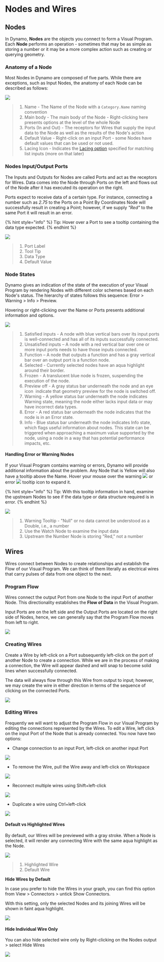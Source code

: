 # Nodes and Wires

## Nodes

In Dynamo, **Nodes** are the objects you connect to form a Visual Program. Each **Node** performs an operation - sometimes that may be as simple as storing a number or it may be a more complex action such as creating or querying geometry.

### Anatomy of a Node

Most Nodes in Dynamo are composed of five parts. While there are exceptions, such as Input Nodes, the anatomy of each Node can be described as follows:

![](images/nodesandwires-nodesanatomy.jpg)

> 1. Name - The Name of the Node with a `Category.Name` naming convention
> 2. Main body - The main body of the Node - Right-clicking here presents options at the level of the whole Node
> 3. Ports (In and Out) - The receptors for Wires that supply the input data to the Node as well as the results of the Node's action
> 4. Default Value - Right-click on an input Port - some Nodes have default values that can be used or not used.
> 5. Lacing Icon - Indicates the [Lacing option](../5\_essential\_nodes\_and\_concepts/5-4\_designing-with-lists/1-whats-a-list.md#lacing) specified for matching list inputs (more on that later)

### Nodes Input/Output Ports

The Inputs and Outputs for Nodes are called Ports and act as the receptors for Wires. Data comes into the Node through Ports on the left and flows out of the Node after it has executed its operation on the right.

Ports expect to receive data of a certain type. For instance, connecting a number such as _2.75_ to the Ports on a Point By Coordinates Node will successfully result in creating a Point; however, if we supply _"Red"_ to the same Port it will result in an error.

{% hint style="info" %}
Tip: Hover over a Port to see a tooltip containing the data type expected.
{% endhint %}

![](images/nodesandwires-nodesinputandtooltip.jpg)

> 1. Port Label
> 2. Tool Tip
> 3. Data Type
> 4. Default Value

### Node States

Dynamo gives an indication of the state of the execution of your Visual Program by rendering Nodes with different color schemes based on each Node's status. The hierarchy of states follows this sequence: Error > Warning > Info > Preview.

Hovering or right-clicking over the Name or Ports presents additional information and options.

![](../.gitbook/assets/nodesandwires-nodestates.png)

> 1. Satisfied inputs - A node with blue vertical bars over its input ports is well-connected and has all of its inputs successfully connected.
> 2. Unsatisfied inputs – A node with a red vertical bar over one or more input ports needs to have those inputs connected.
> 3. Function – A node that outputs a function and has a gray vertical bar over an output port is a function node.
> 4. Selected - Currently selected nodes have an aqua highlight around their border.
> 5. Frozen - A translucent blue node is frozen, suspending the execution of the node.
> 6. Preview off - A gray status bar underneath the node and an eye icon <img src="images/nodesandwires-previewoff.jpg" alt="" data-size="line"> indicate that geometry preview for the node is switched off.
> 7. Warning - A yellow status bar underneath the node indicates Warning state, meaning the node either lacks input data or may have incorrect data types.
> 8. Error - A red status bar underneath the node indicates that the node is in an Error state.
> 9. Info - Blue status bar underneath the node indicates Info state, which flags useful information about nodes. This state can be triggered when approaching a maximum value supported by the node, using a node in a way that has potential performance impacts, etc.

#### Handling Error or Warning Nodes

If your Visual Program contains warning or errors, Dynamo will provide additional information about the problem. Any Node that is Yellow will also have a tooltip above the Name. Hover your mouse over the warning ![](images/nodesandwires-nodewarningicon.png) or error ![](images/nodesandwires-nodeerroricon.png) tooltip icon to expand it.

{% hint style="info" %}
Tip: With this tooltip information in hand, examine the upstream Nodes to see if the data type or data structure required is in error.
{% endhint %}

![](images/nodesandwires-nodeswithwarningtooltip.jpg)

> 1. Warning Tooltip - "Null" or no data cannot be understood as a Double, i.e., a number
> 2. Use the Watch Node to examine the input data
> 3. Upstream the Number Node is storing "Red," not a number

## Wires

Wires connect between Nodes to create relationships and establish the Flow of our Visual Program. We can think of them literally as electrical wires that carry pulses of data from one object to the next.

### Program Flow <a href="#program-flow" id="program-flow"></a>

Wires connect the output Port from one Node to the input Port of another Node. This directionality establishes the **Flow of Data** in the Visual Program.

Input Ports are on the left side and the Output Ports are located on the right side of Nodes, hence, we can generally say that the Program Flow moves from left to right.

![](images/nodesandwires-flowofdata.jpg)

### Creating Wires <a href="#creating-wires" id="creating-wires"></a>

Create a Wire by left-click on a Port subsequently left-click on the port of another Node to create a connection. While we are in the process of making a connection, the Wire will appear dashed and will snap to become solid lines when successfully connected.

The data will always flow through this Wire from output to input; however, we may create the wire in either direction in terms of the sequence of clicking on the connected Ports.

![](images/nodesandwires-creatingawire.gif)

### Editing Wires <a href="#editing-wires" id="editing-wires"></a>

Frequently we will want to adjust the Program Flow in our Visual Program by editing the connections represented by the Wires. To edit a Wire, left click on the input Port of the Node that is already connected. You now have two options:

* Change connection to an input Port, left-click on another input Port

![](<images/nodesandwires-editwirechangeport(1)(1) (1) (2).gif>)

* To remove the Wire, pull the Wire away and left-click on Workspace

![](images/nodesandwires-editwiresremove.gif)

* Reconnect multiple wires using Shift+left-click

![](images/nodesandwires-editmultiports.gif)

* Duplicate a wire using Ctrl+left-click

![](images/nodesandwires-duplicatewire.gif)

#### Default vs Highlighted Wires <a href="#wire-previews" id="wire-previews"></a>

By default, our Wires will be previewed with a gray stroke. When a Node is selected, it will render any connecting Wire with the same aqua highlight as the Node.

![](images/nodesandwires-defaultvshighlightedwires.jpg)

> 1. Highlighted Wire
> 2. Default Wire

**Hide Wires by Default**

In case you prefer to hide the Wires in your graph, you can find this option from View > Connectors > untick Show Connectors.

With this setting, only the selected Nodes and its joining Wires will be shown in faint aqua highlight.

![](<images/nodesandwires-hidewiressetting(1) (1).gif>)

#### Hide Individual Wire Only

You can also hide selected wire only by Right-clicking on the Nodes output > select Hide Wires

![](images/nodesandwires-hideselectedwire.gif)

